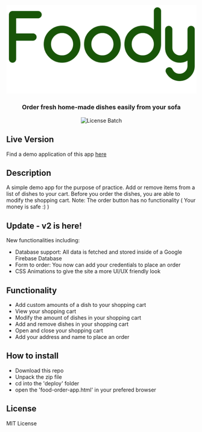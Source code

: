 <div align="center">
  <br />
    <img src="./banner.png" width="546" alt="Banner" />
    <h3>Order fresh home-made dishes easily from your sofa</h3>
  <p>
   <img src="https://img.shields.io/github/license/Coopexx/food-order-app" alt="License Batch" />
  </p>
</div>

## Live Version

Find a demo application of this app [here](https://hendriktreuner.me/foody)

## Description

A simple demo app for the purpose of practice.
Add or remove items from a list of dishes to your cart. Before you order the dishes, you are able to modify the shopping cart.
Note: The order button has no functionality ( Your money is safe :) )

## Update - v2 is here!

New functionalities including:

-   Database support: All data is fetched and stored inside of a Google Firebase Database
-   Form to order: You now can add your credentials to place an order
-   CSS Animations to give the site a more UI/UX friendly look

## Functionality

-   Add custom amounts of a dish to your shopping cart
-   View your shopping cart
-   Modify the amount of dishes in your shopping cart
-   Add and remove dishes in your shopping cart
-   Open and close your shopping cart
-   Add your address and name to place an order

## How to install

-   Download this repo
-   Unpack the zip file
-   cd into the 'deploy' folder
-   open the 'food-order-app.html' in your prefered browser

## License

MIT License
